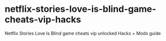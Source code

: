 # netflix-stories-love-is-blind-game-cheats-vip-hacks
Netflix Stories Love Is Blind game cheats vip unlocked Hacks + Mods guide
